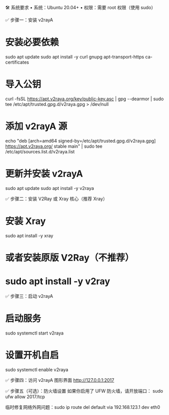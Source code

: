 🛠️ 系统要求
	•	系统：Ubuntu 20.04+
	•	权限：需要 root 权限（使用 sudo）

✅ 步骤一：安装 v2rayA

# 安装必要依赖
sudo apt update
sudo apt install -y curl gnupg apt-transport-https ca-certificates

# 导入公钥
curl -fsSL https://apt.v2raya.org/key/public-key.asc | gpg --dearmor | sudo tee /etc/apt/trusted.gpg.d/v2raya.gpg > /dev/null

# 添加 v2rayA 源
echo "deb [arch=amd64 signed-by=/etc/apt/trusted.gpg.d/v2raya.gpg] https://apt.v2raya.org/ stable main" | sudo tee /etc/apt/sources.list.d/v2raya.list

# 更新并安装 v2rayA
sudo apt update
sudo apt install -y v2raya

✅ 步骤二：安装 V2Ray 或 Xray 核心（推荐 Xray）
# 安装 Xray
sudo apt install -y xray

# 或者安装原版 V2Ray（不推荐）
# sudo apt install -y v2ray

✅ 步骤三：启动 v2rayA
# 启动服务
sudo systemctl start v2raya

# 设置开机自启
sudo systemctl enable v2raya

✅ 步骤四：访问 v2rayA 图形界面
http://127.0.0.1:2017

✅ 步骤五（可选）：防火墙设置
如果你启用了 UFW 防火墙，请开放端口：
sudo ufw allow 2017/tcp

临时修复网络外网问题：sudo ip route del default via 192.168.123.1 dev eth0